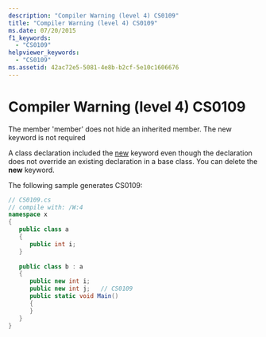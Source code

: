 ```yaml
---
description: "Compiler Warning (level 4) CS0109"
title: "Compiler Warning (level 4) CS0109"
ms.date: 07/20/2015
f1_keywords: 
  - "CS0109"
helpviewer_keywords: 
  - "CS0109"
ms.assetid: 42ac72e5-5081-4e8b-b2cf-5e10c1606676
---
```

# Compiler Warning (level 4) CS0109
The member 'member' does not hide an inherited member. The new keyword is not required  
  
 A class declaration included the [new](../language-reference/keywords/new-modifier.md) keyword even though the declaration does not override an existing declaration in a base class. You can delete the **new** keyword.  
  
 The following sample generates CS0109:  
  
```csharp  
// CS0109.cs  
// compile with: /W:4  
namespace x  
{  
   public class a  
   {  
      public int i;  
   }  
  
   public class b : a  
   {  
      public new int i;  
      public new int j;   // CS0109  
      public static void Main()  
      {  
      }  
   }  
}  
```
